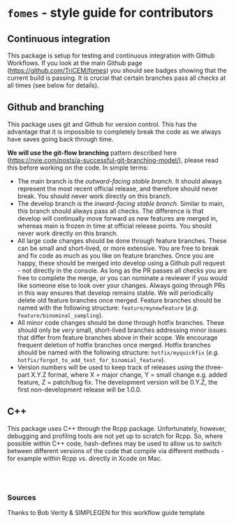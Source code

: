 # `fomes` - style guide for contributors

## Continuous integration

This package is setup for testing and continuous integration with Github Workflows. If you look at the main Github page (https://github.com/TriCEM/fomes) you should see badges showing that the current build is passing. It is crucial that certain branches pass all checks at all times (see below for details).


## Github and branching

This package uses git and Github for version control. This has the advantage that it is impossible to completely break the code as we always have saves going back through time.

**We will use the git-flow branching** pattern described here (https://nvie.com/posts/a-successful-git-branching-model/), please read this before working on the code. In simple terms:

- The main branch is the *outward-facing stable branch*. It should always represent the most recent official release, and therefore should never break. You should never work directly on this branch.
- The develop branch is the *inward-facing stable branch*. Similar to main, this branch should always pass all checks. The difference is that develop will continually move forward as new features are merged in, whereas main is frozen in time at official release points. You should never work directly on this branch.
- All large code changes should be done through feature branches. These can be small and short-lived, or more extensive. You are free to break and fix code as much as you like on feature branches. Once you are happy, these should be merged into develop using a Github pull request - not directly in the console. As long as the PR passes all checks you are free to complete the merge, or you can nominate a reviewer if you would like someone else to look over your changes. Always going through PRs in this way ensures that develop remains stable. We will periodically delete old feature branches once merged. Feature branches should be named with the following structure: `feature/mynewfeature` (_e.g._ `feature/binominal_sampling`).
- All minor code changes should be done through hotfix branches. These should only be _very_ small, short-lived branches addressing minor issues that differ from feature branches above in their scope. We encourage frequent deletion of hotfix branches once merged. Hotfix branches should be named with the following structure: `hotfix/myquickfix` (_e.g._ `hotfix/forgot_to_add_test_for_binomial_feature`).
- Version numbers will be used to keep track of releases using the three-part X.Y.Z format, where X = major change, Y = small change e.g. added feature, Z = patch/bug fix. The development version will be 0.Y.Z, the first non-development release will be 1.0.0.


## C++

This package uses C++ through the Rcpp package. Unfortunately, however, debugging and profiling tools are not yet up to scratch for Rcpp. So, where possible within C++ code, hash-defines may be used to allow us to switch between different versions of the code that compile via different methods - for example within Rcpp vs. directly in Xcode on Mac.


<br>
<br>

### Sources
Thanks to Bob Verity & SIMPLEGEN for this workflow guide template
